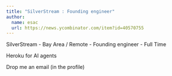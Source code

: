 ```yaml
---
title: "SilverStream : Founding engineer"
author:
  name: esac
  url: https://news.ycombinator.com/item?id=40570755
---
```

SilverStream - Bay Area &#x2F; Remote - Founding engineer - Full Time

Heroku for AI agents

Drop me an email (in the profile)
